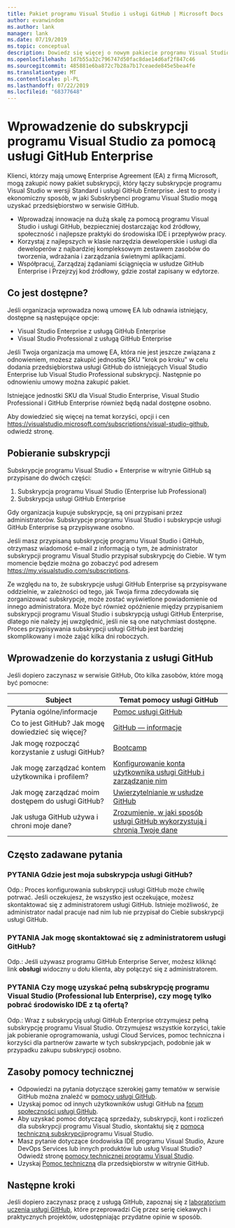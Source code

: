 ```yaml
---
title: Pakiet programu Visual Studio i usługi GitHub | Microsoft Docs
author: evanwindom
ms.author: lank
manager: lank
ms.date: 07/19/2019
ms.topic: conceptual
description: Dowiedz się więcej o nowym pakiecie programu Visual Studio i GitHub
ms.openlocfilehash: 1d7b55a32c796747d50fac8dae14d6af2f847c46
ms.sourcegitcommit: 485881e6ba872c7b28a7b17ceaede845e5bea4fe
ms.translationtype: MT
ms.contentlocale: pl-PL
ms.lasthandoff: 07/22/2019
ms.locfileid: "68377648"
---
```

# <a name="introducing-visual-studio-subscriptions-with-github-enterprise"></a>Wprowadzenie do subskrypcji programu Visual Studio za pomocą usługi GitHub Enterprise  

Klienci, którzy mają umowę Enterprise Agreement (EA) z firmą Microsoft, mogą zakupić nowy pakiet subskrypcji, który łączy subskrypcje programu Visual Studio w wersji Standard i usługi GitHub Enterprise. Jest to prosty i ekonomiczny sposób, w jaki Subskrybenci programu Visual Studio mogą uzyskać przedsiębiorstwo w serwisie GitHub. 

- Wprowadzaj innowacje na dużą skalę za pomocą programu Visual Studio i usługi GitHub, bezpieczniej dostarczając kod źródłowy, społeczność i najlepsze praktyki do środowiska IDE i przepływów pracy.
- Korzystaj z najlepszych w klasie narzędzia deweloperskie i usługi dla deweloperów z najbardziej kompleksowym zestawem zasobów do tworzenia, wdrażania i zarządzania świetnymi aplikacjami. 
- Współpracuj, Zarządzaj żądaniami ściągnięcia w usłudze GitHub Enterprise i Przejrzyj kod źródłowy, gdzie został zapisany w edytorze. 

## <a name="whats-available"></a>Co jest dostępne? 

Jeśli organizacja wprowadza nową umowę EA lub odnawia istniejący, dostępne są następujące opcje:

- Visual Studio Enterprise z usługą GitHub Enterprise
- Visual Studio Professional z usługą GitHub Enterprise

Jeśli Twoja organizacja ma umowę EA, która nie jest jeszcze związana z odnowieniem, możesz zakupić jednostkę SKU "krok po kroku" w celu dodania przedsiębiorstwa usługi GitHub do istniejących Visual Studio Enterprise lub Visual Studio Professional subskrypcji.  Następnie po odnowieniu umowy można zakupić pakiet.

Istniejące jednostki SKU dla Visual Studio Enterprise, Visual Studio Professional i GitHub Enterprise również będą nadal dostępne osobno. 

Aby dowiedzieć się więcej na temat korzyści, opcji i cen https://visualstudio.microsoft.com/subscriptions/visual-studio-github, odwiedź stronę. 

## <a name="getting-your-subscriptions"></a>Pobieranie subskrypcji

Subskrypcje programu Visual Studio + Enterprise w witrynie GitHub są przypisane do dwóch części:
1. Subskrypcja programu Visual Studio (Enterprise lub Professional)
2. Subskrypcja usługi GitHub Enterprise

Gdy organizacja kupuje subskrypcje, są oni przypisani przez administratorów.  Subskrypcje programu Visual Studio i subskrypcje usługi GitHub Enterprise są przypisywane osobno.  

Jeśli masz przypisaną subskrypcję programu Visual Studio i GitHub, otrzymasz wiadomość e-mail z informacją o tym, że administrator subskrypcji programu Visual Studio przypisał subskrypcję do Ciebie.  W tym momencie będzie można go zobaczyć pod adresem https://my.visualstudio.com/subscriptions.  

Ze względu na to, że subskrypcje usługi GitHub Enterprise są przypisywane oddzielnie, w zależności od tego, jak Twoja firma zdecydowała się zorganizować subskrypcje, może zostać wyświetlone powiadomienie od innego administratora.  Może być również opóźnienie między przypisaniem subskrypcji programu Visual Studio i subskrypcją usługi GitHub Enterprise, dlatego nie należy jej uwzględnić, jeśli nie są one natychmiast dostępne.  Proces przypisywania subskrypcji usługi GitHub jest bardziej skomplikowany i może zająć kilka dni roboczych.  

## <a name="getting-started-with-github"></a>Wprowadzenie do korzystania z usługi GitHub

Jeśli dopiero zaczynasz w serwisie GitHub, Oto kilka zasobów, które mogą być pomocne:

| Subject                                  | Temat pomocy usługi GitHub                                     |
|------------------------------------------|-------------------------------------------------------|
| Pytania ogólne/informacje          | [Pomoc usługi GitHub](https://help.github.com/en)             |
| Co to jest GitHub?  Jak mogę dowiedzieć się więcej?  | [GitHub — informacje](https://help.github.com/en/categories/about-github)                                       |
| Jak mogę rozpocząć korzystanie z usługi GitHub?     | [Bootcamp](https://help.github.com/en/categories/bootcamp)                                              |
| Jak mogę zarządzać kontem użytkownika i profilem?       | [Konfigurowanie konta użytkownika usługi GitHub i zarządzanie nim](https://help.github.com/en/categories/setting-up-and-managing-your-github-user-account)    |
| Jak mogę zarządzać moim dostępem do usługi GitHub?   | [Uwierzytelnianie w usłudze GitHub](https://help.github.com/en/categories/authenticating-to-github)                           |
| Jak usługa GitHub używa i chroni moje dane? | [Zrozumienie, w jaki sposób usługi GitHub wykorzystują i chronią Twoje dane](https://help.github.com/en/categories/understanding-how-github-uses-and-protects-your-data)|

## <a name="frequently-asked-questions"></a>Często zadawane pytania

### <a name="q--where-is-my-github-subscription"></a>PYTANIA  Gdzie jest moja subskrypcja usługi GitHub?
Odp.:  Proces konfigurowania subskrypcji usługi GitHub może chwilę potrwać.  Jeśli oczekujesz, że wszystko jest oczekujące, możesz skontaktować się z administratorem usługi GitHub.  Istnieje możliwość, że administrator nadal pracuje nad nim lub nie przypisał do Ciebie subskrypcji usługi GitHub. 

### <a name="q--how-do-i-reach-my-github-administrator"></a>PYTANIA  Jak mogę skontaktować się z administratorem usługi GitHub?
Odp.:  Jeśli używasz programu GitHub Enterprise Server, możesz kliknąć link **obsługi** widoczny u dołu klienta, aby połączyć się z administratorem.

### <a name="q-do-i-get-the-full-visual-studio-subscription-professional-or-enterprise-or-do-i-just-get-the-ide-with-this-offering"></a>PYTANIA Czy mogę uzyskać pełną subskrypcję programu Visual Studio (Professional lub Enterprise), czy mogę tylko pobrać środowisko IDE z tą ofertą?
Odp.:  Wraz z subskrypcją usługi GitHub Enterprise otrzymujesz pełną subskrypcję programu Visual Studio.  Otrzymujesz wszystkie korzyści, takie jak pobieranie oprogramowania, usługi Cloud Services, pomoc techniczna i korzyści dla partnerów zawarte w tych subskrypcjach, podobnie jak w przypadku zakupu subskrypcji osobno.

## <a name="support-resources"></a>Zasoby pomocy technicznej
- Odpowiedzi na pytania dotyczące szerokiej gamy tematów w serwisie GitHub można znaleźć w [pomocy usługi GitHub](https://help.github.com/en).
- Uzyskaj pomoc od innych użytkowników usługi GitHub na [forum społeczności usługi GitHub](https://github.community/).
- Aby uzyskać pomoc dotyczącą sprzedaży, subskrypcji, kont i rozliczeń dla subskrypcji programu Visual Studio, skontaktuj się z [pomocą techniczną subskrypcji](https://visualstudio.microsoft.com/subscriptions/support/)programu Visual Studio.
- Masz pytanie dotyczące środowiska IDE programu Visual Studio, Azure DevOps Services lub innych produktów lub usług Visual Studio?  Odwiedź stronę [pomocy technicznej programu Visual Studio](https://visualstudio.microsoft.com/support/).
- Uzyskaj [Pomoc techniczną](https://support.microsoft.com/en-us/supportforbusiness/productselection?sapId=b77fe80f-5417-80bd-4b2a-275cf0018c24) dla przedsiębiorstw w witrynie GitHub.   

## <a name="next-steps"></a>Następne kroki
Jeśli dopiero zaczynasz pracę z usługą GitHub, zapoznaj się z [laboratorium uczenia usługi GitHub](https://lab.github.com/), które przeprowadzi Cię przez serię ciekawych i praktycznych projektów, udostępniając przydatne opinie w sposób.
